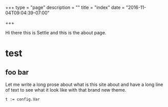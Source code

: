 +++
type = "page"
description = ""
title = "index"
date = "2016-11-04T09:04:39-07:00"

+++

Hi there this is Settle and this is the about page.


# test

## foo bar

Let me write a long prose about what is this site about and have a long line of text to see what it look like with that brand new theme.

```
t := config.Var
```

